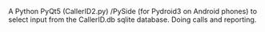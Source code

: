 A Python PyQt5 (CallerID2.py) /PySide (for Pydroid3 on Android phones) to select input from the CallerID.db sqlite database. Doing calls and reporting.
